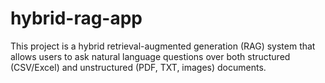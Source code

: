 # hybrid-rag-app
This project is a hybrid retrieval-augmented generation (RAG) system that allows users to ask natural language questions over both structured (CSV/Excel) and unstructured (PDF, TXT, images) documents.
